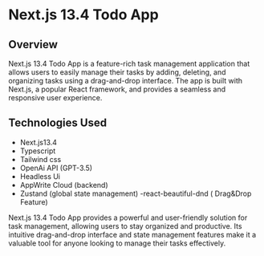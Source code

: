 # Next.js 13.4 Todo App

## Overview
Next.js 13.4 Todo App is a feature-rich task management application that allows users to easily manage their tasks by adding, deleting, and organizing tasks using a drag-and-drop interface. The app is built with Next.js, a popular React framework, and provides a seamless and responsive user experience.

## Technologies Used
- Next.js13.4
- Typescript
- Tailwind css
- OpenAi API (GPT-3.5)  
- Headless Ui 
- AppWrite Cloud (backend) 
- Zustand (global state management)
-react-beautiful-dnd ( Drag&Drop Feature)

Next.js 13.4 Todo App provides a powerful and user-friendly solution for task management, allowing users to stay organized and productive. Its intuitive drag-and-drop interface and state management features make it a valuable tool for anyone looking to manage their tasks effectively.
